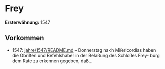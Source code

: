 # Frey

**Ersterwähnung:** 1547

## Vorkommen
- 1547: [jahre/1547/README.md](../jahre/1547/README.md) – Donnerstag na<h Miſericordias haben die Obriſten
und Befehlshaber in der Beſaßung des Schloſſes Frey-
burg dem Rate zu erkennen gegeben, daß...
